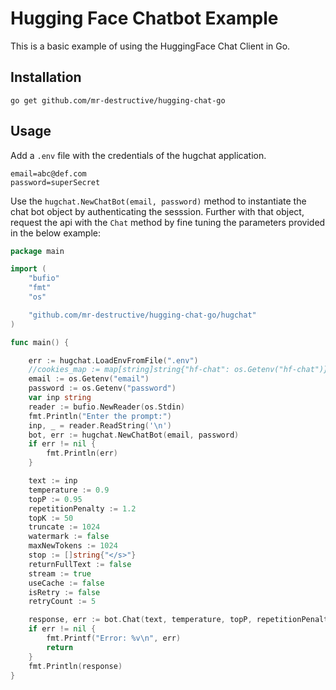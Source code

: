 # Hugging Face Chatbot Example

This is a basic example of using the HuggingFace Chat Client in Go.

## Installation

```
go get github.com/mr-destructive/hugging-chat-go
```

##  Usage

Add a `.env` file with the credentials of the hugchat application.

```
email=abc@def.com
password=superSecret
```

Use the `hugchat.NewChatBot(email, password)` method to instantiate the chat bot object by authenticating the sesssion. Further with that object, request the api with the `Chat` method by fine tuning the parameters provided in the below example:


```go
package main

import (
	"bufio"
	"fmt"
	"os"

	"github.com/mr-destructive/hugging-chat-go/hugchat"
)

func main() {

    err := hugchat.LoadEnvFromFile(".env")
	//cookies_map := map[string]string{"hf-chat": os.Getenv("hf-chat")}
	email := os.Getenv("email")
	password := os.Getenv("password")
	var inp string
	reader := bufio.NewReader(os.Stdin)
	fmt.Println("Enter the prompt:")
	inp, _ = reader.ReadString('\n')
	bot, err := hugchat.NewChatBot(email, password)
	if err != nil {
		fmt.Println(err)
	}

	text := inp
	temperature := 0.9
	topP := 0.95
	repetitionPenalty := 1.2
	topK := 50
	truncate := 1024
	watermark := false
	maxNewTokens := 1024
	stop := []string{"</s>"}
	returnFullText := false
	stream := true
	useCache := false
	isRetry := false
	retryCount := 5

	response, err := bot.Chat(text, temperature, topP, repetitionPenalty, topK, truncate, watermark, maxNewTokens, stop, returnFullText, stream, useCache, isRetry, retryCount)
	if err != nil {
		fmt.Printf("Error: %v\n", err)
		return
	}
	fmt.Println(response)
}
```

